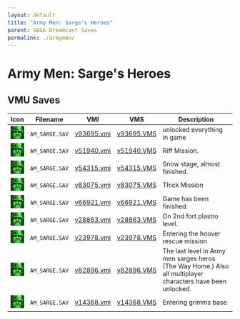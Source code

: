```yaml
---
layout: default
title: "Army Men: Sarge's Heroes"
parent: SEGA Dreamcast Saves
permalink: ./armymen/
---
```

# Army Men: Sarge's Heroes

## VMU Saves

| Icon | Filename | VMI | VMS | Description |
|------|----------|-----|-----|-------------|
| ![Army Men: Sarge's Heroes](../icons/AM_SARGE.SAV.GIF) | `AM_SARGE.SAV` | [v93695.vmi](v93695.vmi) | [v93695.VMS](v93695.VMS) | unlocked everything in game  |
| ![Army Men: Sarge's Heroes](../icons/AM_SARGE.SAV.GIF) | `AM_SARGE.SAV` | [v51940.vmi](v51940.vmi) | [v51940.VMS](v51940.VMS) | Riff Mission.  |
| ![Army Men: Sarge's Heroes](../icons/AM_SARGE.SAV.GIF) | `AM_SARGE.SAV` | [v54315.vmi](v54315.vmi) | [v54315.VMS](v54315.VMS) | Snow stage, almost finished.  |
| ![Army Men: Sarge's Heroes](../icons/AM_SARGE.SAV.GIF) | `AM_SARGE.SAV` | [v83075.vmi](v83075.vmi) | [v83075.VMS](v83075.VMS) | Thick Mission  |
| ![Army Men: Sarge's Heroes](../icons/AM_SARGE.SAV.GIF) | `AM_SARGE.SAV` | [v66921.vmi](v66921.vmi) | [v66921.VMS](v66921.VMS) | Game has been finished.  |
| ![Army Men: Sarge's Heroes](../icons/AM_SARGE.SAV.GIF) | `AM_SARGE.SAV` | [v28863.vmi](v28863.vmi) | [v28863.VMS](v28863.VMS) | On 2nd fort plastro level.  |
| ![Army Men: Sarge's Heroes](../icons/AM_SARGE.SAV.GIF) | `AM_SARGE.SAV` | [v23978.vmi](v23978.vmi) | [v23978.VMS](v23978.VMS) | Entering the hoover rescue mission  |
| ![Army Men: Sarge's Heroes](../icons/AM_SARGE.SAV.GIF) | `AM_SARGE.SAV` | [v82896.vmi](v82896.vmi) | [v82896.VMS](v82896.VMS) | The last level in Army men sarges heros (The Way Home.) Also all multiplayer characters have been unlocked.  |
| ![Army Men: Sarge's Heroes](../icons/AM_SARGE.SAV.GIF) | `AM_SARGE.SAV` | [v14368.vmi](v14368.vmi) | [v14368.VMS](v14368.VMS) | Entering grimms base  |
